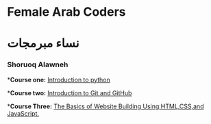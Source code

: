  # Female Arab Coders
 
 
 # نساء مبرمجات

### Shoruoq Alawneh


*__Course one:__
    [Introduction to python](https://l.facebook.com/l.php?u=https%3A%2F%2Fwww.udemy.com%2Fcourse%2Fintroduction-to-python%2F%3Ffbclid%3DIwAR0TAKCZrpAnuMCwhWLAgkfQpmLs0AvZ7tgubzYUmaqaVDYtZvEHe9Bkp1I&h=AT3O7qOk8bnPmbxEsYZ6E_ISq_eA9gDtyo0NtDsyNmgQIuAkBXRDbw0A0ehjz4TictZfXpXCSP2HAmyJHMgKddmnL2izWA8v5-0O4HcG0GoBrKr-2ODAsnDtyIYp8a1JXq-c)

*__Course two:__
   [Introduction to Git and GitHub](https://l.facebook.com/l.php?u=https%3A%2F%2Fwww.udemy.com%2Fcourse%2Fintroduction-to-git-and-github%2F%3Ffbclid%3DIwAR0wLLkijxJdQuiWrWGpY0P--xrEeZw3w6VGgT87ceyDlU3HIDC3dpAvTj0&h=AT3O7qOk8bnPmbxEsYZ6E_ISq_eA9gDtyo0NtDsyNmgQIuAkBXRDbw0A0ehjz4TictZfXpXCSP2HAmyJHMgKddmnL2izWA8v5-0O4HcG0GoBrKr-2ODAsnDtyIYp8a1JXq-c)

*__Course Three:__
   [The Basics of Website Building Using:HTML,CSS,and JavaScript.](https://l.facebook.com/l.php?u=https%3A%2F%2Fwww.udemy.com%2Fcourse%2Fhtml-css-javascript-arabic%2F%3Ffbclid%3DIwAR0jkMexuPdNcFcldQb3xTyxuggRe6hhvjCWFIX-HSuQTODHcu6z32Ma6lU&h=AT3O7qOk8bnPmbxEsYZ6E_ISq_eA9gDtyo0NtDsyNmgQIuAkBXRDbw0A0ehjz4TictZfXpXCSP2HAmyJHMgKddmnL2izWA8v5-0O4HcG0GoBrKr-2ODAsnDtyIYp8a1JXq-c)
